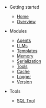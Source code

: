 - Getting started

  - [Home](/)
  - [Overview](overview.md)

- Modules

  - [Agents](agents.md)
  - [LLMs](llms.md)
  - [Templates](templates.md)
  - [Memory](memory.md)
  - [Serialization](serialization.md)
  - [Tools](tools.md)
  - [Cache](cache.md)
  - [Logger](logger.md)
  - [Version](version.md)

- Tools

  - [SQL Tool](sql-tool.md)
